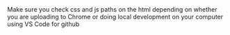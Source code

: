 ##

Make sure you check css and js paths on the html depending on whether you are uploading to Chrome or doing local development on your computer using VS Code for github
